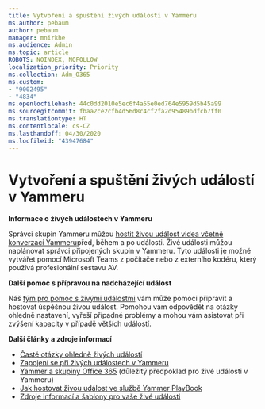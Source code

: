 ```yaml
---
title: Vytvoření a spuštění živých událostí v Yammeru
ms.author: pebaum
author: pebaum
manager: mnirkhe
ms.audience: Admin
ms.topic: article
ROBOTS: NOINDEX, NOFOLLOW
localization_priority: Priority
ms.collection: Adm_O365
ms.custom:
- "9002495"
- "4834"
ms.openlocfilehash: 44c0dd2010e5ec6f4a55e0ed764e5959d5b45a99
ms.sourcegitcommit: fbaa2ce2cfb4d56d8c4cf2fa2d95489bdfcb7ff0
ms.translationtype: HT
ms.contentlocale: cs-CZ
ms.lasthandoff: 04/30/2020
ms.locfileid: "43947684"
---
```

# <a name="create-and-run-live-events-in-yammer"></a>Vytvoření a spuštění živých událostí v Yammeru

**Informace o živých událostech v Yammeru**

Správci skupin Yammeru můžou [hostit živou událost videa včetně konverzací Yammeru](https://docs.microsoft.com/yammer/manage-yammer-groups/yammer-live-events)před, během a po události. Živé události můžou naplánovat správci připojených skupin v Yammeru. Tyto události je možné vytvářet pomocí Microsoft Teams z počítače nebo z externího kodéru, který používá profesionální sestavu AV.

**Další pomoc s přípravou na nadcházející událost**

Náš [tým pro pomoc s živými událostmi](https://aka.ms/AA87gbh) vám může pomoci připravit a hostovat úspěšnou živou událost. Pomohou vám odpovědět na otázky ohledně nastavení, vyřeší případné problémy a mohou vám asistovat při zvýšení kapacity v případě větších událostí.

**Další články a zdroje informací**

- [Časté otázky ohledně živých událostí](https://support.office.com/article/43bbd59d-a734-4c8f-923d-6a239d137d34)
- [Zapojení se při živých událostech v Yammeru](https://support.office.com/article/drive-engagement-in-a-yammer-live-event-c0244ad8-6dcb-419c-add9-2e4a00543412?ui=en-US&rs=en-US&ad=US)
- [Yammer a skupiny Office 365](https://docs.microsoft.com/yammer/manage-yammer-groups/yammer-and-office-365-groups) (důležitý předpoklad pro živé události v Yammeru)
- [Jak hostovat živou událost ve službě Yammer PlayBook](https://aka.ms/LiveEventsinYammerplaybook)
- [Zdroje informací a šablony pro vaše živé události](https://aka.ms/LiveEventYammerTemplates)
